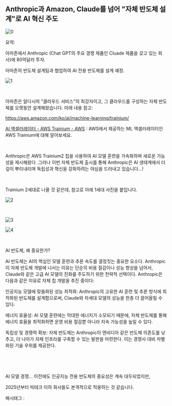 ## Anthropic과 Amazon, Claude를 넘어 "자체 반도체 설계"로 AI 혁신 주도

![0](/asset/img/223671347965/0.png)

요약:

아마존에서 Anthropic (Chat GPT의 주요 경쟁 제품인 Cluade 제품을 갖고 있는 회사)에 80억달러 투자.

아마존의 반도체 설계팀과 협업하여 AI 전용 반도체를 설계 예정.

![1](/asset/img/223671347965/1.png)

​

아마존은 알다시피 "클라우드 서비스"의 최강자이고, 그 클라우드를 구성하는 자체 반도체를 오랫동안 설계해왔습니다. 아래 내용 참고:

https://aws.amazon.com/ko/ai/machine-learning/trainium/

[AI 액셀러레이터 - AWS Trainium - AWS](https://aws.amazon.com/ko/ai/machine-learning/trainium/) : AWS에서 제공하는 ML 액셀러레이터인 AWS Trainium에 대해 알아보세요.

​

Anthropic은 AWS Trainium2 칩을 사용하여 AI 모델 훈련을 가속화하며 새로운 가능성을 제시해왔다. 그러나 이번 자체 반도체 출시를 통해 Anthropic은 AI 생태계에서 더 깊이 뿌리내리며 독립성과 혁신을 강화하려는 야심을 드러내고 있습니다...!

​

Trainium 2세대로 나올 것 같은데, 참고로 아래 1세대 사진을 붙입니다.

![2](/asset/img/223671347965/2.png)

​

![3](/asset/img/223671347965/3.png)

![4](/asset/img/223671347965/4.png)

​

AI 반도체, 왜 중요한가?

AI 반도체는 AI의 핵심인 모델 훈련과 추론 속도를 결정짓는 중요한 요소다. Anthropic이 자체 반도체 개발에 나서는 이유는 단순히 비용 절감이나 성능 향상을 넘어서, Claude와 같은 고급 AI 모델의 진화를 주도하기 위한 전략적 선택이다. Anthropic은 다음과 같은 이유로 자체 칩 개발을 추진 중이다:

인공지능 모델에 맞춤화된 성능 최적화: Anthropic의 고유한 AI 훈련 및 추론 방식에 최적화된 반도체를 설계함으로써, Claude와 차세대 모델의 성능을 한층 더 끌어올릴 수 있다.

에너지 효율성: AI 모델 훈련에는 막대한 에너지가 소모되기 때문에, 자체 반도체를 통해 에너지 효율을 최적화하면 운영 비용 절감뿐 아니라 지속 가능성을 높일 수 있다.

독립성 및 경쟁력 확보: 자체 반도체는 Anthropic이 엔비디아 같은 반도체 의존도를 낮추고, 더 나아가 자체 인프라를 구축할 수 있는 발판을 마련한다. 이는 경쟁사 대비 차별화된 기술 우위를 제공한다.

​

​

AI 모델 경쟁... 이전에도 인공지능 전용 반도체의 중요성은 계속 대두되었지만,

2025년부터 빅테크 이하 회사들도 본격적으로 적용하는 것 같습니다.

 해시태그 : 